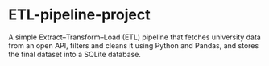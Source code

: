 # ETL-pipeline-project
A simple Extract–Transform–Load (ETL) pipeline that fetches university data from an open API, filters and cleans it using Python and Pandas, and stores the final dataset into a SQLite database.
